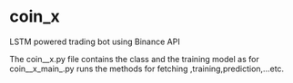 # coin_x
LSTM powered trading bot using Binance API 



<p>  The coin__x.py file contains the class and the training model 
  as for coin__x_main_.py runs the methods for fetching ,training,prediction,...etc.
  </p>
